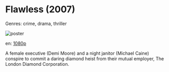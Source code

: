 # Flawless (2007)

Genres: crime, drama, thriller

![poster](http://image.tmdb.org/t/p/w500/4VxDg0P8eGhPpplvSwpz2hARIig.jpg)

en:
  [1080p](magnet:?xt=urn:btih:5D728CB4D14F27D7C60061D306B76C6A816AC014&tr=udp://glotorrents.pw:6969/announce&tr=udp://tracker.opentrackr.org:1337/announce&tr=udp://torrent.gresille.org:80/announce&tr=udp://tracker.openbittorrent.com:80&tr=udp://tracker.coppersurfer.tk:6969&tr=udp://tracker.leechers-paradise.org:6969&tr=udp://p4p.arenabg.ch:1337&tr=udp://tracker.internetwarriors.net:1337)
  


A female executive (Demi Moore) and a night janitor (Michael Caine) conspire to commit a daring diamond heist from their mutual employer, The London Diamond Corporation.